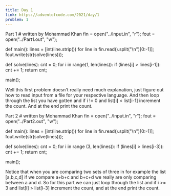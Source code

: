 ```yaml
---
title: Day 1
link: https://adventofcode.com/2021/day/1
problem: 1
---
```

Part 1
<python># written by Mohammad Khan
fin = open("../Input.in", "r");
fout = open("../Part1.out", "w");

def main():
    lines = [int(line.strip()) for line in fin.read().split("\n")[0:-1]];
    fout.write(str(solve(lines)));

def solve(lines):
    cnt = 0;
    for i in range(1, len(lines)):
        if (lines[i] > lines[i-1]):
            cnt += 1;
    return cnt;

main();</python>

Well this first problem doesn't really need much explanation, just figure out how to read input from a file for your respective language. And then loop through the list you have gotten and if i != 0 and list[i] < list[i-1] increment the count. And at the end print the count.

Part 2
<python># written by Mohammad Khan
fin = open("../Input.in", "r");
fout = open("../Part2.out", "w");

def main():
    lines = [int(line.strip()) for line in fin.read().split("\n")[0:-1]];
    fout.write(str(solve(lines)));

def solve(lines):
    cnt = 0;
    for i in range (3, len(lines)):
        if (lines[i] > lines[i-3]):
            cnt += 1;
    return cnt;

main();</python>

Notice that when you are comparing two sets of three in for example the list [a,b,c,d] if we compare a+b+c and b+c+d we really are only comparing between a and d. So for this part we can just loop through the list and if i >= 3 and list[i] > list[i-3] increment the count, and at the end print the count.